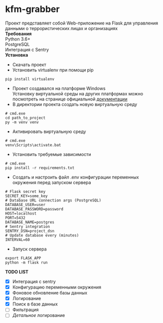 # kfm-grabber

Проект представляет собой Web-приложение на Flask для управления данными о террористических лицах и организациях\
**Требования**\
Python 3.6+\
PostgreSQL\
Интеграция с Sentry\
**Установка**

- Скачать проект
- Установить virtualenv при помощи pip

```
pip install virtualenv
```

- Проект создавался на платформе Windows\
  Установку виртуальной среды на других платформах можно посмотреть на странице
  официальной [документации](https://docs.python.org/3/library/venv.html)
- В директории проекта создать новую виртуальную среду

```
# cmd.exe
cd path_to_project
py -m venv venv
```

- Активировать виртуальную среду

```
# cmd.exe
venv\Scripts\activate.bat
```

- Установить требуемые зависимости

```
# cmd.exe
pip install -r requirements.txt
```

- Создать и настроить файл .env конфигурации переменных окружения перед запуском сервера

```
# Flask secret key
SECRET_KEY=some_key
# Database URL connection args (PostgreSQL)
DATABASE_USER=user
DATABASE_PASSWORD=password
HOST=localhost
PORT=5432
DATABASE_NAME=postgres
# Sentry integration
SENTRY_DSN=project_dsn
# Update database every (minutes)
INTERVAL=60
```

- Запуск сервера

```
export FLASK_APP
python -m flask run
```

**TODO LIST**

- [x] Интеграция с sentry
- [x] Конфигурацию переменными окружения
- [x] Фоновое обновление базы данных
- [x] Логирование
- [x] Поиск в базе данных
- [ ] Фильтрация
- [ ] _Детальное_ логирование